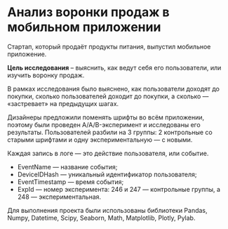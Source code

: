 # Анализ воронки продаж в мобильном приложении
Стартап, который продаёт продукты питания, выпустил мобильное приложение. 

**Цель исследования** – выяснить, как ведут себя его пользователи, или изучить воронку продаж. 

В рамках исследования было выяснено, как пользователи доходят до покупки, сколько пользователей доходит до покупки, а сколько — «застревает» на предыдущих шагах. 

Дизайнеры предложили поменять шрифты во всём приложении, поэтому были проведен A/A/B-эксперимент и исследованы его результаты. Пользователей разбили на 3 группы: 2 контрольные со старыми шрифтами и одну экспериментальную — с новыми. 

Каждая запись в логе — это действие пользователя, или событие.
   - EventName — название события;
   - DeviceIDHash — уникальный идентификатор пользователя;
   - EventTimestamp — время события;
   - ExpId — номер эксперимента: 246 и 247 — контрольные группы, а 248 — экспериментальная.

Для выполнения проекта были использованы библиотеки Pandas, Numpy, Datetime, Scipy, Seaborn, Math, Matplotlib, Plotly, Pylab.
